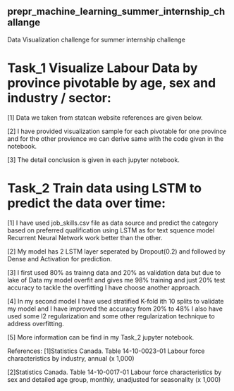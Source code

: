## prepr_machine_learning_summer_internship_challange
Data Visualization challenge for summer internship challenge

# Task_1 Visualize Labour Data by province pivotable by age, sex and industry / sector:

[1] Data we taken from statcan website references are given below.

[2] I have provided visualization sample for each pivotable for one province and for the other provience we can derive same with the         code given in the notebook. 

[3] The detail conclusion is given in each jupyter notebook.



# Task_2 Train data using LSTM to predict the data over time:

[1] I have used job_skills.csv file as data source and predict the category based on preferred qualification using LSTM as for text         squence model Recurrent Neural Network work better than the other.

[2] My model has 2 LSTM layer seperated by Dropout(0.2) and followed by Dense and Activation for prediction.

[3] I first used 80% as trainng data and 20% as validation data but due to lake of Data my model overfit and gives me 98% training and       just 20% test accuracy to tackle the overfitting I have choose another approach.

[4] In my second model I have used stratified K-fold ith 10 splits to validate my model and I have improved the accuracy from 20% to 48% 
    I also have used some l2 regularization and some other regularization technique to address overfitting.
    
[5] More information can be find in my Task_2 jupyter notebook.    


References:
[1]Statistics Canada.  Table  14-10-0023-01   Labour force characteristics by industry, annual (x 1,000)

[2]Statistics Canada.  Table  14-10-0017-01   Labour force characteristics by sex and detailed age group, monthly, unadjusted for seasonality (x 1,000)
